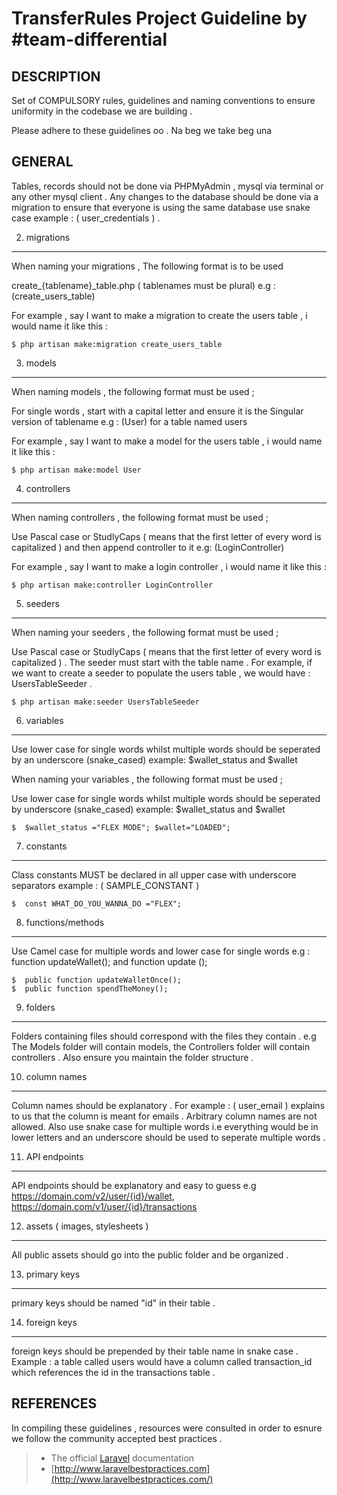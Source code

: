 TransferRules Project Guideline by #team-differential
===================


DESCRIPTION
----------
Set of COMPULSORY rules, guidelines and naming conventions to ensure uniformity in the codebase we are building .

Please adhere to these guidelines oo . Na beg we take beg una


GENERAL
----------
Tables, records should not be done via PHPMyAdmin , mysql via terminal or any other mysql client . Any changes to the database should be done via a migration to ensure that everyone is using the same database 
  use snake case example : ( user_credentials ) .

2. migrations
----------
When naming your migrations , The following format is to be used

create_{tablename}_table.php  ( tablenames must be plural) e.g : (create_users_table) 

For example , say I want to make a migration to create the users table , i would name it like this :
```
$ php artisan make:migration create_users_table
```
3. models
----------
When naming models , the following format must be used ;

For single words , start with a capital letter and ensure it is the Singular version of tablename e.g : (User) for a table named users 

For example , say I want to make a model for the users table , i would name it like this :
```
$ php artisan make:model User
```
4. controllers
----------
When naming controllers , the following format must be used ;

Use Pascal case or StudlyCaps ( means that the first letter of every word is capitalized ) and then append controller to it e.g: (LoginController)

For example , say I want to make a login controller  , i would name it like this :
```
$ php artisan make:controller LoginController
```
5. seeders
----------



When naming your seeders , the following format must be used ;

Use Pascal case or StudlyCaps ( means that the first letter of every word is capitalized ) . The seeder must start with the table name . For example, if we want to create a seeder to populate the users table , we would have  : UsersTableSeeder .

```
$ php artisan make:seeder UsersTableSeeder
```

6. variables
----------

Use lower case for single words whilst multiple words should be seperated by an underscore (snake_cased) example: $wallet_status and $wallet



When naming your variables , the following format must be used ;

Use lower case for single words whilst multiple words should be seperated by underscore (snake_cased) example: $wallet_status and $wallet

```
$  $wallet_status ="FLEX MODE"; $wallet="LOADED";

```

7. constants
----------

Class constants MUST be declared in all upper case with underscore separators example : ( SAMPLE_CONSTANT )





```
$  const WHAT_DO_YOU_WANNA_DO ="FLEX"; 

```


8. functions/methods
----------

Use Camel case for multiple words and lower case for single words e.g : function updateWallet(); and function update (); 





```
$  public function updateWalletOnce();
$  public function spendTheMoney();

```

9. folders
----------

Folders containing files should correspond with the files they contain . e.g The Models folder will contain models, the  Controllers folder will contain controllers . Also ensure you  maintain the folder structure .

10. column names
----------

Column names should be explanatory . For example : ( user_email ) explains to us that the column is meant for emails . Arbitrary column names are not allowed. Also use snake case for multiple words i.e everything would be in lower letters and an underscore should be used to seperate multiple words .

11. API endpoints
----------

API endpoints should be explanatory and easy to guess e.g https://domain.com/v2/user/{id}/wallet, https://domain.com/v1/user/{id}/transactions

12. assets ( images, stylesheets )
----------

All public assets should go into the public folder and be organized .

13. primary keys
----------

primary keys should be named "id" in their table .

14. foreign keys
----------

foreign keys should be prepended by their table name in snake case . Example : a table called users would have a column called transaction_id which references the id in the transactions table .














REFERENCES
-------------
In compiling these guidelines , resources were consulted in order to esnure we follow the community accepted best practices .

> 

> - The official [Laravel](https://laravel.com/docs)   </a> documentation 
> - [http://www.laravelbestpractices.com](http://www.laravelbestpractices.com/)











